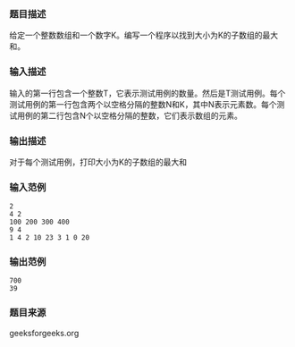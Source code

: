 ### 题目描述
给定一个整数数组和一个数字K。编写一个程序以找到大小为K的子数组的最大和。
### 输入描述
输入的第一行包含一个整数T，它表示测试用例的数量。然后是T测试用例。每个测试用例的第一行包含两个以空格分隔的整数N和K，其中N表示元素数。每个测试用例的第二行包含N个以空格分隔的整数，它们表示数组的元素。
### 输出描述
对于每个测试用例，打印大小为K的子数组的最大和
### 输入范例
```
2
4 2
100 200 300 400
9 4
1 4 2 10 23 3 1 0 20
```
### 输出范例
```
700
39
```
### 题目来源
geeksforgeeks.org

